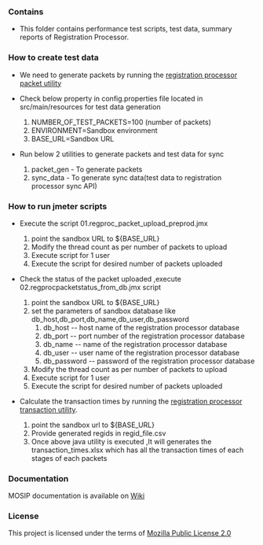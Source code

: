 ### Contains
* This folder contains performance test scripts, test data, summary reports of Registration Processor. 

### How to create test data 
* We need to generate packets by running the [registration processor packet utility](/utilities/regprocessorpacketgenutil)
* Check below property in config.properties file located in src/main/resources for test data generation   
    1. NUMBER_OF_TEST_PACKETS=100 (number of packets)
    2. ENVIRONMENT=Sandbox environment
    3. BASE_URL=Sandbox URL
	
* Run below 2 utilities to generate packets and test data for sync
    1. packet_gen - To generate packets
    2. sync_data - To generate sync data(test data to registration processor sync API)
  
### How to run jmeter scripts 
* Execute the script 01.regproc_packet_upload_preprod.jmx
    1. point the sandbox URL to ${BASE_URL}
    2. Modify the thread count as per number of packets to upload
    3. Execute script for 1 user
	4. Execute the script for desired number of packets uploaded
	
* Check the status of the packet uploaded ,execute 02.regprocpacketstatus_from_db.jmx script
    1. point the sandbox URL to ${BASE_URL}
	2. set the parameters of sandbox database like db_host,db_port,db_name,db_user,db_password
		1. db_host -- host name of the registration processor database
		2. db_port -- port number of the registration processor database
		3. db_name -- name of the registration processor database
		4. db_user -- user name of the registration processor database
		5. db_password -- password of the registration processor database
    2. Modify the thread count as per number of packets to upload
    3. Execute script for 1 user
	4. Execute the script for desired number of packets uploaded

* Calculate the transaction times by running the [registration processor transaction utility](https://github.com/mosip/mosip-performance-tests-mt/tree/master/utilities/regproc_transactiondata_util_v2.2).
    1. point the sandbox url to ${BASE_URL}
    2. Provide generated regids in regid_file.csv
    3. Once above java utility is executed ,It will generates the transaction_times.xlsx which has all the transaction times of each stages of each packets

### Documentation

MOSIP documentation is available on [Wiki](https://github.com/mosip/documentation/wiki)

### License
This project is licensed under the terms of [Mozilla Public License 2.0](https://github.com/mosip/mosip-platform/blob/master/LICENSE)